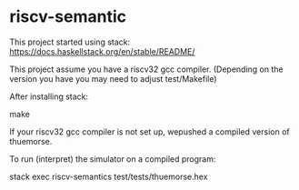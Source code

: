 # riscv-semantic

This project started using stack:
https://docs.haskellstack.org/en/stable/README/

This project assume you have a riscv32 gcc compiler.
(Depending on the version you have you may need to adjust test/Makefile)

After installing stack:

make

If your riscv32 gcc compiler is not set up,  wepushed a compiled version of thuemorse.

To run (interpret) the simulator on a compiled program:

stack exec riscv-semantics test/tests/thuemorse.hex
